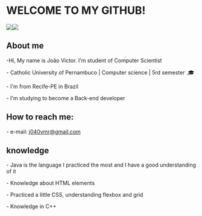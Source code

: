 ## <h1>WELCOME TO MY GITHUB!</h1><div><p><p></p><a href="https://www.instagram.com/joaovmuniz_r/" target="_blank"><img src="https://img.shields.io/badge/-Instagram-%23E4405F?style=for-the-badge&logo=instagram&logoColor=white" target="_blank"></a><a href="https://www.linkedin.com/in/joao-victor-muniz-rocha-4163b7200/" target="_blank"><img src="https://img.shields.io/badge/-LinkedIn-%230077B5?style=for-the-badge&logo=linkedin&logoColor=white" target="_blank"></a></p> </div><section><h2> About me</h2><p> -Hi, My name is João Victor. I'm student of Computer Scientist</p><p>- Catholic University of Pernambuco | Computer science | 5rd semester .🎓<p>- I'm from Recife-PE in Brazil<p>- I'm studying to become a Back-end developer</p><h2>How to reach me:</h2><p>- e-mail: j040vmr@gmail.com </p><h2>knowledge</h2><p>- Java is the language I practiced the most and I have a good understanding of it</p><p>- Knowledge about HTML elements</p><p>- Practiced a little CSS, understanding flexbox and grid</p><p>- Knowledge in C++ </p></section>
